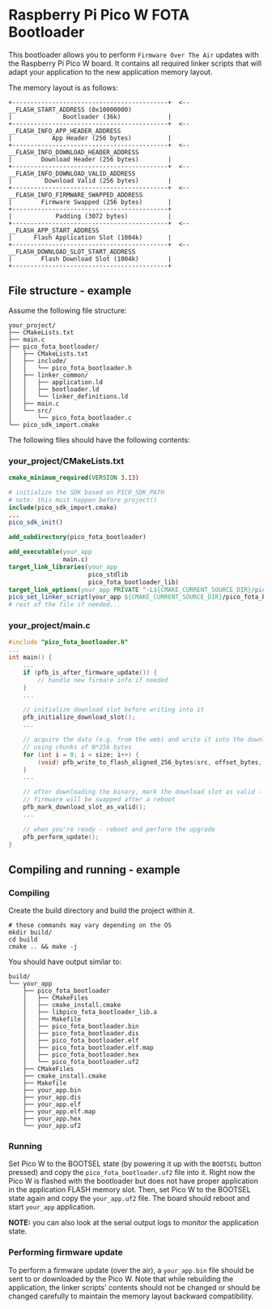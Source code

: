 # Raspberry Pi Pico W FOTA Bootloader

This bootloader allows you to perform `Firmware Over The Air` updates with the
Raspberry Pi Pico W board. It contains all required linker scripts that will
adapt your application to the new application memory layout.

The memory layout is as follows:

```
+-------------------------------------------+  <-- __FLASH_START_ADDRESS (0x10000000)
|              Bootloader (36k)             |
+-------------------------------------------+  <-- __FLASH_INFO_APP_HEADER_ADDRESS
|           App Header (256 bytes)          |
+-------------------------------------------+  <-- __FLASH_INFO_DOWNLOAD_HEADER_ADDRESS
|        Download Header (256 bytes)        |
+-------------------------------------------+  <-- __FLASH_INFO_DOWNLOAD_VALID_ADDRESS
|         Download Valid (256 bytes)        |
+-------------------------------------------+  <-- __FLASH_INFO_FIRMWARE_SWAPPED_ADDRESS
|        Firmware Swapped (256 bytes)       |
+-------------------------------------------+
|            Padding (3072 bytes)           |
+-------------------------------------------+  <-- __FLASH_APP_START_ADDRESS
|      Flash Application Slot (1004k)       |
+-------------------------------------------+  <-- __FLASH_DOWNLOAD_SLOT_START_ADDRESS
|        Flash Download Slot (1004k)        |
+-------------------------------------------+
```

## File structure - example

Assume the following file structure:
```
your_project/
├── CMakeLists.txt
├── main.c
├── pico_fota_bootloader/
│   ├── CMakeLists.txt
│   ├── include/
│   │   └── pico_fota_bootloader.h
│   ├── linker_common/
│   │   ├── application.ld
│   │   ├── bootloader.ld
│   │   └── linker_definitions.ld
│   ├── main.c
│   └── src/
│       └── pico_fota_bootloader.c
└── pico_sdk_import.cmake

```

The following files should have the following contents:

### your_project/CMakeLists.txt

```cmake
cmake_minimum_required(VERSION 3.13)

# initialize the SDK based on PICO_SDK_PATH
# note: this must happen before project()
include(pico_sdk_import.cmake)
...
pico_sdk_init()

add_subdirectory(pico_fota_bootloader)

add_executable(your_app
               main.c)
target_link_libraries(your_app
                      pico_stdlib
                      pico_fota_bootloader_lib)
target_link_options(your_app PRIVATE "-L${CMAKE_CURRENT_SOURCE_DIR}/pico_fota_bootloader/linker_common")
pico_set_linker_script(your_app ${CMAKE_CURRENT_SOURCE_DIR}/pico_fota_bootloader/linker_common/application.ld)
# rest of the file if needed...
```

### your_project/main.c
```c
#include "pico_fota_bootloader.h"
...
int main() {
    ...
    if (pfb_is_after_firmware_update()) {
        // handle new firmare info if needed
    }
    ...

    // initialize download slot before writing into it
    pfb_initialize_download_slot();
    ...

    // acquire the data (e.g. from the web) and write it into the download slot
    // using chunks of N*256 bytes
    for (int i = 0; i < size; i++) {
        (void) pfb_write_to_flash_aligned_256_bytes(src, offset_bytes, len_bytes);
    }
    ...

    // after downloading the binary, mark the download slot as valid - the
    // firmware will be swapped after a reboot
    pfb_mark_download_slot_as_valid();
    ...

    // when you're ready - reboot and perform the upgrade
    pfb_perform_update();
}
```

## Compiling and running - example

### Compiling

Create the build directory and build the project within it.

```shell
# these commands may vary depending on the OS
mkdir build/
cd build
cmake .. && make -j
```

You should have output similar to:

```
build/
└── your_app
    ├── pico_fota_bootloader
    │   ├── CMakeFiles
    │   ├── cmake_install.cmake
    │   ├── libpico_fota_bootloader_lib.a
    │   ├── Makefile
    │   ├── pico_fota_bootloader.bin
    │   ├── pico_fota_bootloader.dis
    │   ├── pico_fota_bootloader.elf
    │   ├── pico_fota_bootloader.elf.map
    │   ├── pico_fota_bootloader.hex
    │   └── pico_fota_bootloader.uf2
    ├── CMakeFiles
    ├── cmake_install.cmake
    ├── Makefile
    ├── your_app.bin
    ├── your_app.dis
    ├── your_app.elf
    ├── your_app.elf.map
    ├── your_app.hex
    └── your_app.uf2
```

### Running

Set Pico W to the BOOTSEL state (by powering it up with the `BOOTSEL` button
pressed) and copy the `pico_fota_bootloader.uf2` file into it. Right now the
Pico W is flashed with the bootloader but does not have proper application in
the application FLASH memory slot. Then, set Pico W to the BOOTSEL state again
and copy the `your_app.uf2` file. The board should reboot and start `your_app`
application.

**NOTE:** you can also look at the serial output logs to monitor the
application state.

### Performing firmware update

To perform a firmware update (over the air), a `your_app.bin` file should be
sent to or downloaded by the Pico W. Note that while rebuilding the
application, the linker scripts' contents should not be changed or should be
changed carefully to maintain the memory layout backward compatibility.

